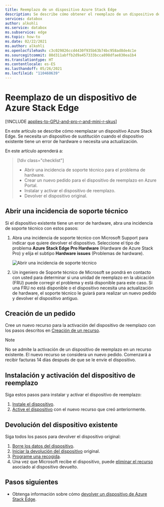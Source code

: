 ```yaml
---
title: Reemplazo de un dispositivo Azure Stack Edge
description: Se describe cómo obtener el reemplazo de un dispositivo de Azure Stack Edge.
services: databox
author: alkohli
ms.service: databox
ms.subservice: edge
ms.topic: how-to
ms.date: 02/22/2021
ms.author: alkohli
ms.openlocfilehash: c3c029826ccd4430f935b63b74bc958ad8de4c1e
ms.sourcegitcommit: 80d311abffb2d9a457333bcca898dfae830ea1b4
ms.translationtype: HT
ms.contentlocale: es-ES
ms.lasthandoff: 05/26/2021
ms.locfileid: "110460639"
---
```

# <a name="replace-your-azure-stack-edge-device"></a>Reemplazo de un dispositivo de Azure Stack Edge

[!INCLUDE [applies-to-GPU-and-pro-r-and-mini-r-skus](../../includes/azure-stack-edge-applies-to-gpu-pro-r-mini-r-sku.md)]

En este artículo se describe cómo reemplazar un dispositivo Azure Stack Edge. Se necesita un dispositivo de sustitución cuando el dispositivo existente tiene un error de hardware o necesita una actualización. 


En este artículo aprenderá a:

> [!div class="checklist"]
>
> * Abrir una incidencia de soporte técnico para el problema de hardware.
> * Crear un nuevo pedido para el dispositivo de reemplazo en Azure Portal.
> * Instalar y activar el dispositivo de reemplazo.
> * Devolver el dispositivo original.

## <a name="open-a-support-ticket"></a>Abrir una incidencia de soporte técnico

Si el dispositivo existente tiene un error de hardware, abra una incidencia de soporte técnico con estos pasos:

1. Abra una incidencia de soporte técnico con Microsoft Support para indicar que quiere devolver el dispositivo. Seleccione el tipo de problema **Azure Stack Edge Pro Hardware** (Hardware de Azure Stack Pro) y elija el subtipo **Hardware issues** (Problemas de hardware).  

    ![Abrir una incidencia de soporte técnico](media/azure-stack-edge-replace-device/open-support-ticket-1.png)  

2. Un ingeniero de Soporte técnico de Microsoft se pondrá en contacto con usted para determinar si una unidad de reemplazo en la ubicación (FRU) puede corregir el problema y está disponible para este caso. Si una FRU no está disponible o el dispositivo necesita una actualización de hardware, el soporte técnico le guiará para realizar un nuevo pedido y devolver el dispositivo antiguo.

## <a name="create-a-new-order"></a>Creación de un pedido

Cree un nuevo recurso para la activación del dispositivo de reemplazo con los pasos descritos en [Creación de un recurso](azure-stack-edge-gpu-deploy-prep.md#create-a-new-resource).

> [!NOTE]
> No se admite la activación de un dispositivo de reemplazo en un recurso existente. El nuevo recurso se considera un nuevo pedido. Comenzará a recibir facturas 14 días después de que se le envíe el dispositivo.

## <a name="install-and-activate-the-replacement-device"></a>Instalación y activación del dispositivo de reemplazo

Siga estos pasos para instalar y activar el dispositivo de reemplazo:

1. [Instale el dispositivo](azure-stack-edge-deploy-install.md).
2. [Active el dispositivo](azure-stack-edge-deploy-connect-setup-activate.md) con el nuevo recurso que creó anteriormente.

## <a name="return-your-existing-device"></a>Devolución del dispositivo existente

Siga todos los pasos para devolver el dispositivo original:

1. [Borre los datos del dispositivo](azure-stack-edge-return-device.md#erase-data-from-the-device).
2. [Iniciar la devolución del dispositivo](azure-stack-edge-return-device.md#initiate-device-return) original.
3. [Programe una recogida](azure-stack-edge-return-device.md#schedule-a-pickup).
4. Una vez que Microsoft recibe el dispositivo, puede [eliminar el recurso](azure-stack-edge-return-device.md#delete-the-resource) asociado al dispositivo devuelto.


## <a name="next-steps"></a>Pasos siguientes

- Obtenga información sobre cómo [devolver un dispositivo de Azure Stack Edge](azure-stack-edge-return-device.md).
